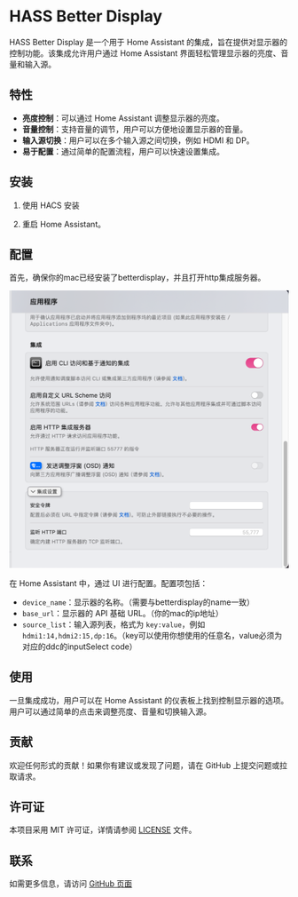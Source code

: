 # HASS Better Display

HASS Better Display 是一个用于 Home Assistant 的集成，旨在提供对显示器的控制功能。该集成允许用户通过 Home Assistant 界面轻松管理显示器的亮度、音量和输入源。

## 特性

- **亮度控制**：可以通过 Home Assistant 调整显示器的亮度。
- **音量控制**：支持音量的调节，用户可以方便地设置显示器的音量。
- **输入源切换**：用户可以在多个输入源之间切换，例如 HDMI 和 DP。
- **易于配置**：通过简单的配置流程，用户可以快速设置集成。

## 安装

1. 使用 HACS 安装

2. 重启 Home Assistant。

## 配置

首先，确保你的mac已经安装了betterdisplay，并且打开http集成服务器。

![0d9d251f2e558545170a6e12273e6b7bb7ef3f72408d9dd11cfc135cc968dfae](assets/img/0d9d251f2e558545170a6e12273e6b7bb7ef3f72408d9dd11cfc135cc968dfae.png)  

在 Home Assistant 中，通过 UI 进行配置。配置项包括：

- `device_name`：显示器的名称。（需要与betterdisplay的name一致）
- `base_url`：显示器的 API 基础 URL。（你的mac的ip地址）
- `source_list`：输入源列表，格式为 `key:value`，例如 `hdmi1:14,hdmi2:15,dp:16`。（key可以使用你想使用的任意名，value必须为对应的ddc的inputSelect code）

## 使用

一旦集成成功，用户可以在 Home Assistant 的仪表板上找到控制显示器的选项。用户可以通过简单的点击来调整亮度、音量和切换输入源。

## 贡献

欢迎任何形式的贡献！如果你有建议或发现了问题，请在 GitHub 上提交问题或拉取请求。

## 许可证

本项目采用 MIT 许可证，详情请参阅 [LICENSE](LICENSE) 文件。

## 联系

如需更多信息，请访问 [GitHub 页面](https://github.com/shelken/hass-better-display)
